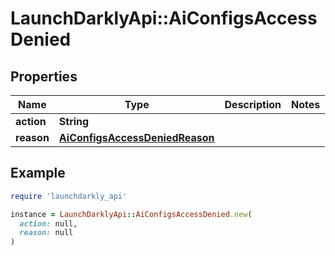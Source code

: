 # LaunchDarklyApi::AiConfigsAccessDenied

## Properties

| Name | Type | Description | Notes |
| ---- | ---- | ----------- | ----- |
| **action** | **String** |  |  |
| **reason** | [**AiConfigsAccessDeniedReason**](AiConfigsAccessDeniedReason.md) |  |  |

## Example

```ruby
require 'launchdarkly_api'

instance = LaunchDarklyApi::AiConfigsAccessDenied.new(
  action: null,
  reason: null
)
```

